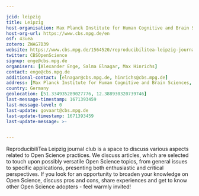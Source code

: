```yaml
---

jcid: leipzig
title: Leipzig
host-organisation: Max Planck Institute for Human Cognitive and Brain Sciences, Leipzig
host-org-url: https://www.cbs.mpg.de/en
osf: 43uea
zotero: ZWAG7D39
website: https://www.cbs.mpg.de/1564520/reproducibilitea-leipzig-journal-club
twitter: CBSOpenScience
signup: enge@cbs.mpg.de
organisers: [Alexander Enge, Salma Elnagar, Max Hinrichs]
contact: enge@cbs.mpg.de
additional-contact: [elnagar@cbs.mpg.de, hinrichs@cbs.mpg.de]
address: [Max Planck Institute for Human Cognitive and Brain Sciences, Alexander, Enge, Stephanstrasse 1a, 04103 Leipzig, Germany]
country: Germany
geolocation: [51.334935289027776, 12.388930320739746]
last-message-timestamp: 1671393459
last-message-level: 0
last-update: govaart@cbs.mpg.de
last-update-timestamp: 1671393459
last-update-message: >-
  

---
```


ReproducibiliTea Leipzig journal club is a space to discuss various aspects related to Open Science practices. We discuss articles, which are selected to touch upon possibly versatile Open Science topics, from general issues to specific applications, presenting both enthusiastic and critical perspectives. If you look for an opportunity to broaden your knowledge on Open Science, discuss pros and cons, share experiences and get to know other Open Science adopters - feel warmly invited!
